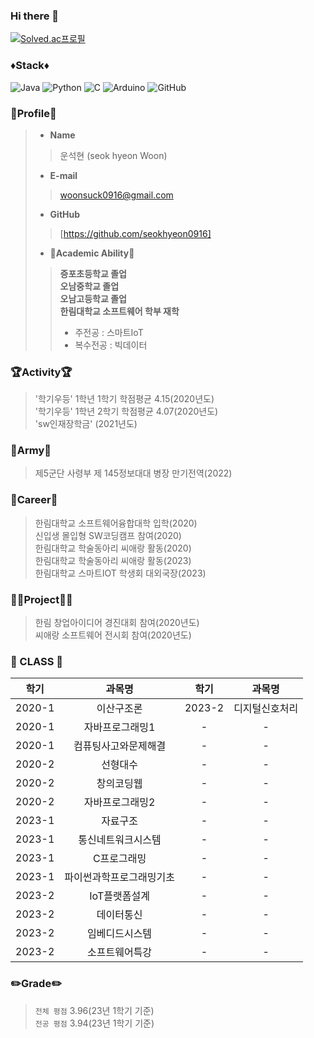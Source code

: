 ### Hi there 👋
[![Solved.ac프로필](http://mazassumnida.wtf/api/v2/generate_badge?boj=w010916)](https://solved.ac/w010916)
### ♦️Stack♦️
![Java](https://img.shields.io/badge/-Java-007396?style=for-the-badge&logo=java&logoColor=white)
![Python](https://img.shields.io/badge/-Python-3776AB?style=for-the-badge&logo=python&logoColor=white)
![C](https://img.shields.io/badge/-C-A8B9CC?style=for-the-badge&logo=c&logoColor=white)
![Arduino](https://img.shields.io/badge/-Arduino-00979D?style=for-the-badge&logo=arduino&logoColor=white)
![GitHub](https://img.shields.io/badge/-GitHub-181717?style=for-the-badge&logo=GitHub&logoColor=white)

### 👀Profile👀
> - __Name__
>> 운석현 (seok hyeon Woon)
> - __E-mail__
>> woonsuck0916@gmail.com
> - __GitHub__
>> [https://github.com/seokhyeon0916]
> - __🏫Academic Ability🏫__
>> __증포초등학교 졸업__ <br>
>> __오남중학교 졸업__  <br> 
>> __오남고등학교 졸업__ <br>
>> __한림대학교 소프트웨어 학부 재학__
>> + 주전공 : 스마트IoT
>> + 복수전공 : 빅데이터
### 🏆Activity🏆
> '학기우등' 1학년 1학기 학점평균 4.15(2020년도)<br>
> '학기우등' 1학년 2학기 학점평균 4.07(2020년도)<br>
> 'sw인재장학금' (2021년도)<br> 
### 🔫Army🔫
>제5군단 사령부 제 145정보대대 병장 만기전역(2022)<br>
### 📃Career📃
> 한림대학교 소프트웨어융합대학 입학(2020)<br>
> 신입생 몰입형 SW코딩캠프 참여(2020)<br>
> 한림대학교 학술동아리 씨애랑 활동(2020)<br>
> 한림대학교 학술동아리 씨애랑 활동(2023)<br>
> 한림대학교 스마트IOT 학생회 대외국장(2023)<br>

### 👨‍🎓Project👨‍🎓
> 한림 창업아이디어 경진대회 참여(2020년도)<br>
> 씨애랑 소프트웨어 전시회 참여(2020년도)<br>
### 📖 CLASS 📖 
|학기|과목명|학기|과목명|
|:---:|:---:|:---:|:---:|
|2020-1|이산구조론|2023-2|디지털신호처리|
|2020-1|자바프로그래밍1|-|-|
|2020-1|컴퓨팅사고와문제해결|-|-|
|2020-2|선형대수|-|-|
|2020-2|창의코딩웹|-|-|
|2020-2|자바프로그래밍2|-|-|
|2023-1|자료구조|-|-|
|2023-1|통신네트워크시스템|-|-|
|2023-1|C프로그래밍|-|-|
|2023-1|파이썬과학프로그래밍기초|-|-|
|2023-2|IoT플랫폼설계|-|-|
|2023-2|데이터통신|-|-|
|2023-2|임베디드시스템|-|-|
|2023-2|소프트웨어특강|-|-|

### ✏️Grade✏️
> `전체 평점` 3.96(23년 1학기 기준)<br>
> `전공 평점` 3.94(23년 1학기 기준)<br>
